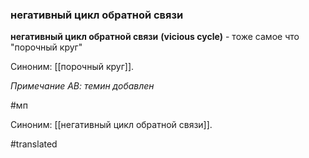 ### негативный цикл обратной связи

**негативный цикл обратной связи** **(vicious cycle)** - тоже самое что "порочный круг"

Синоним: [[порочный круг]].

*Примечание АВ: темин добавлен*

#мп

Синоним: [[негативный цикл обратной связи]].

#translated
